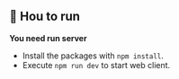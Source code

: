 ## 🚀 Hou to run

**You need run server**

- Install the packages with `npm install`.
- Execute `npm run dev` to start web client.